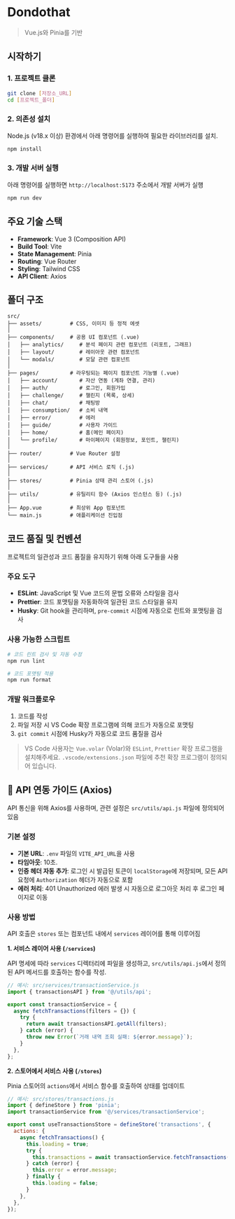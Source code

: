 # Dondothat

> Vue.js와 Pinia를 기반

## 시작하기

### 1. 프로젝트 클론

```bash
git clone [저장소_URL]
cd [프로젝트_폴더]
```

### 2. 의존성 설치

Node.js (v18.x 이상) 환경에서 아래 명령어를 실행하여 필요한 라이브러리를 설치.

```bash
npm install
```

### 3. 개발 서버 실행

아래 명령어를 실행하면 `http://localhost:5173` 주소에서 개발 서버가 실행

```bash
npm run dev
```

## 주요 기술 스택

- **Framework**: Vue 3 (Composition API)
- **Build Tool**: Vite
- **State Management**: Pinia
- **Routing**: Vue Router
- **Styling**: Tailwind CSS
- **API Client**: Axios

## 폴더 구조

```
src/
├── assets/         # CSS, 이미지 등 정적 에셋
│
├── components/     # 공용 UI 컴포넌트 (.vue)
│   ├── analytics/     # 분석 페이지 관련 컴포넌트 (리포트, 그래프)
│   ├── layout/        # 레이아웃 관련 컴포넌트
│   └── modals/        # 모달 관련 컴포넌트
│
├── pages/          # 라우팅되는 페이지 컴포넌트 기능별 (.vue)
│   ├── account/       # 자산 연동 (계좌 연결, 관리)
│   ├── auth/          # 로그인, 회원가입
│   ├── challenge/     # 챌린지 (목록, 상세)
│   ├── chat/          # 채팅방
│   ├── consumption/   # 소비 내역
│   ├── error/         # 에러
│   ├── guide/         # 사용자 가이드
│   ├── home/          # 홈(메인 페이지)
│   └── profile/       # 마이페이지 (회원정보, 포인트, 챌린지)
│
├── router/         # Vue Router 설정
│
├── services/       # API 서비스 로직 (.js)
│
├── stores/         # Pinia 상태 관리 스토어 (.js)
│
├── utils/          # 유틸리티 함수 (Axios 인스턴스 등) (.js)
│
├── App.vue         # 최상위 App 컴포넌트
└── main.js         # 애플리케이션 진입점
```

## 코드 품질 및 컨벤션

프로젝트의 일관성과 코드 품질을 유지하기 위해 아래 도구들을 사용

### 주요 도구

- **ESLint**: JavaScript 및 Vue 코드의 문법 오류와 스타일을 검사
- **Prettier**: 코드 포맷팅을 자동화하여 일관된 코드 스타일을 유지
- **Husky**: Git hook을 관리하며, `pre-commit` 시점에 자동으로 린트와 포맷팅을 검사

### 사용 가능한 스크립트

```bash
# 코드 린트 검사 및 자동 수정
npm run lint

# 코드 포맷팅 적용
npm run format
```

### 개발 워크플로우

1.  코드를 작성
2.  파일 저장 시 VS Code 확장 프로그램에 의해 코드가 자동으로 포맷팅
3.  `git commit` 시점에 Husky가 자동으로 코드 품질을 검사

> VS Code 사용자는 `Vue.volar` (Volar)와 `ESLint`, `Prettier` 확장 프로그램을 설치해주세요. `.vscode/extensions.json` 파일에 추천 확장 프로그램이 정의되어 있습니다.

## 📡 API 연동 가이드 (Axios)

API 통신을 위해 Axios를 사용하며, 관련 설정은 `src/utils/api.js` 파일에 정의되어 있음

### 기본 설정

- **기본 URL**: `.env` 파일의 `VITE_API_URL`을 사용
- **타임아웃**: 10초.
- **인증 헤더 자동 추가**: 로그인 시 발급된 토큰이 `localStorage`에 저장되며, 모든 API 요청에 `Authorization` 헤더가 자동으로 포함
- **에러 처리**: 401 Unauthorized 에러 발생 시 자동으로 로그아웃 처리 후 로그인 페이지로 이동

### 사용 방법

API 호출은 `stores` 또는 컴포넌트 내에서 `services` 레이어를 통해 이루어짐

**1. 서비스 레이어 사용 (`/services`)**

API 명세에 따라 `services` 디렉터리에 파일을 생성하고, `src/utils/api.js`에서 정의된 API 메서드를 호출하는 함수를 작성.

```javascript
// 예시: src/services/transactionService.js
import { transactionsAPI } from '@/utils/api';

export const transactionService = {
  async fetchTransactions(filters = {}) {
    try {
      return await transactionsAPI.getAll(filters);
    } catch (error) {
      throw new Error(`거래 내역 조회 실패: ${error.message}`);
    }
  },
};
```

**2. 스토어에서 서비스 사용 (`/stores`)**

Pinia 스토어의 `actions`에서 서비스 함수를 호출하여 상태를 업데이트

```javascript
// 예시: src/stores/transactions.js
import { defineStore } from 'pinia';
import transactionService from '@/services/transactionService';

export const useTransactionsStore = defineStore('transactions', {
  actions: {
    async fetchTransactions() {
      this.loading = true;
      try {
        this.transactions = await transactionService.fetchTransactions();
      } catch (error) {
        this.error = error.message;
      } finally {
        this.loading = false;
      }
    },
  },
});
```

